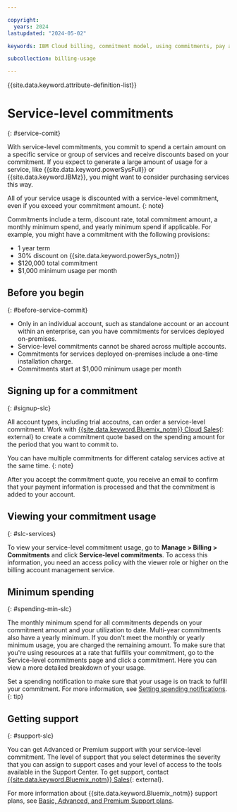 ```yaml
---

copyright:
  years: 2024
lastupdated: "2024-05-02"

keywords: IBM Cloud billing, commitment model, using commitments, pay as you go with committed use, enterprise savings plan

subcollection: billing-usage

---
```


{{site.data.keyword.attribute-definition-list}}

# Service-level commitments
{: #service-comit}

With service-level commitments, you commit to spend a certain amount on a specific service or group of services and receive discounts based on your commitment. If you expect to generate a large amount of usage for a service, like {{site.data.keyword.powerSysFull}} or {{site.data.keyword.IBMz}}, you might want to consider purchasing services this way.

All of your service usage is discounted with a service-level commitment, even if you exceed your commitment amount.
{: note}

Commitments include a term, discount rate, total commitment amount, a monthly minimum spend, and yearly minimum spend if applicable. For example, you might have a commitment with the following provisions:
- 1 year term
- 30% discount on {{site.data.keyword.powerSys_notm}}
- $120,000 total commitment
- $1,000 minimum usage per month

## Before you begin
{: #before-service-commit}

- Only in an individual account, such as standalone account or an account within an enterprise, can you have commitments for services deployed on-premises.
- Service-level commitments cannot be shared across multiple accounts.
- Commitments for services deployed on-premises include a one-time installation charge.
- Commitments start at $1,000 minimum usage per month

## Signing up for a commitment
{: #signup-slc}

All account types, including trial accoutns, can order a service-level commitment. Work with [{{site.data.keyword.Bluemix_notm}} Cloud Sales](https://www.ibm.com/cloud?contactmodule){: external} to create a commitment quote based on the spending amount for the period that you want to commit to.

You can have multiple commitments for different catalog services active at the same time.
{: note}

After you accept the commitment quote, you receive an email to confirm that your payment information is processed and that the commitment is added to your account.

## Viewing your commitment usage
{: #slc-services}

To view your service-level commitment usage, go to **Manage > Billing > Commitments** and click **Service-level commitments**. To access this information, you need an access policy with the viewer role or higher on the billing account management service.

## Minimum spending
{: #spending-min-slc}

The monthly minimum spend for all commitments depends on your commitment amount and your utilization to date. Multi-year commitments also have a yearly minimum. If you don't meet the monthly or yearly minimum usage, you are charged the remaining amount. To make sure that you're using resources at a rate that fulfills your commitment, go to the Service-level commitments page and click a commitment. Here you can view a more detailed breakdown of your usage.

Set a spending notification to make sure that your usage is on track to fulfill your commitment. For more information, see [Setting spending notifications](/docs/billing-usage?topic=billing-usage-spending).
{: tip}

## Getting support
{: #support-slc}

You can get Advanced or Premium support with your service-level commitment. The level of support that you select determines the severity that you can assign to support cases and your level of access to the tools available in the Support Center. To get support, contact [{{site.data.keyword.Bluemix_notm}} Sales](https://www.ibm.com/cloud?contactmodule){: external}.

For more information about {{site.data.keyword.Bluemix_notm}} support plans, see [Basic, Advanced, and Premium Support plans](/docs/get-support?topic=get-support-support-plans).
